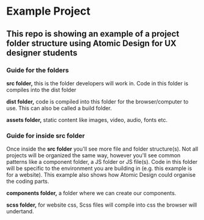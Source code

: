 # Example Project
## This repo is showing an example of a project folder structure using Atomic Design for UX designer students


### Guide for the folders

**src folder,** this is the folder developers will work in. Code in this folder is compiles into the dist folder

**dist folder,** code is compiled into this folder for the browser/computer to use. This can also be called a build folder.

**assets folder,** static content like images, video, audio, fonts etc.


### Guide for inside src folder

Once inside the **src folder** you'll see more file and folder structure(s). Not all projects will be organized the same way, however you'll see common patterns like a component folder, a JS folder or JS file(s). Code in this folder will be specific to the environment you are building in (e.g. this example is for a website). This example also shows how Atomic Design could organise the coding parts.

**components folder,** a folder where we can create our components.

**scss folder,** for website css, Scss files will compile into css the browser will undertand.